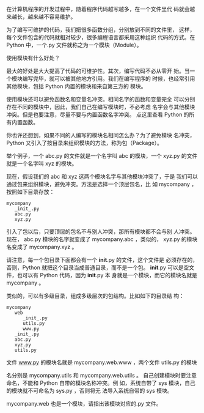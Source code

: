 在计算机程序的开发过程中，随着程序代码越写越多，在一个文件里代
码就会越来越长，越来越不容易维护。

为了编写可维护的代码，我们把很多函数分组，分别放到不同的文件里，
这样，每个文件包含的代码就相对较少，很多编程语言都采用这种组织
代码的方式。在 Python 中，一个.py 文件就称之为一个模块（Module）。

使用模块有什么好处？

最大的好处是大大提高了代码的可维护性。其次，编写代码不必从零开
始。当一个模块编写完毕，就可以被其他地方引用。我们在编写程序的
时候，也经常引用其他模块，包括 Python 内置的模块和来自第三方的
模块。

使用模块还可以避免函数名和变量名冲突。相同名字的函数和变量完全
可以分别存在不同的模块中，因此，我们自己在编写模块时，不必考虑
名字会与其他模块冲突。但是也要注意，尽量不要与内置函数名字冲突。
点这里查看 Python 的所有内置函数。

你也许还想到，如果不同的人编写的模块名相同怎么办？为了避免模块
名冲突，Python 又引入了按目录来组织模块的方法，称为包（Package）。

举个例子，一个 abc.py 的文件就是一个名字叫 abc 的模块，一个 xyz.py
的文件就是一个名字叫 xyz 的模块。

现在，假设我们的 abc 和 xyz 这两个模块名字与其他模块冲突了，于是
我们可以通过包来组织模块，避免冲突。方法是选择一个顶层包名，比
如 mycompany ，按照如下目录存放：

```
mycompany
   _init_.py
   abc.py
   xyz.py
```
引入了包以后，只要顶层的包名不与别人冲突，那所有模块都不会与别
人冲突。现在， abc.py 模块的名字就变成了 mycompany.abc ，类似的， xyz.py
的模块名变成了 mycompany.xyz 。

请注意，每一个包目录下面都会有一个 __init__.py 的文件，这个文件是
必须存在的，否则，Python 就把这个目录当成普通目录，而不是一个包。
__init__.py 可以是空文件，也可以有 Python 代码，因为 __init__.py 本
身就是一个模块，而它的模块名就是 mycompany 。


类似的，可以有多级目录，组成多级层次的包结构。比如如下的目录结
构：

```
mycompany
   web
      _init_.py
      utils.py
      www.py
   _init_.py
   abc.py
   xyz.py
   utils.py
```

文件 www.py 的模块名就是 mycompany.web.www ，两个文件 utils.py 的模块

名分别是 mycompany.utils 和 mycompany.web.utils 。
自己创建模块时要注意命名，不能和 Python 自带的模块名称冲突。例
如，系统自带了 sys 模块，自己的模块就不可命名为 sys.py ，否则将无
法导入系统自带的 sys 模块。

mycompany.web 也是一个模块，请指出该模块对应的.py 文件。